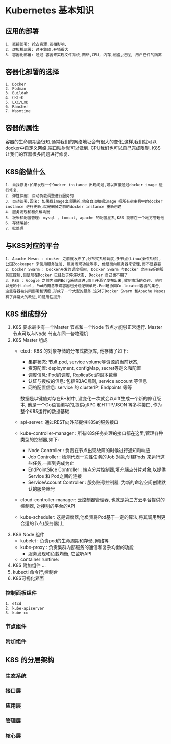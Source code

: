# Kubernetes 基本知识

## 应用的部署

    1. 直接部署: 抢占资源,互相影响,
    2. 虚拟机部署: 过于繁琐,开销很大
    3. 容器化部署: 通过 容器来实现文件系统,网络,CPU, 内存,磁盘,进程, 用户控件的隔离

## 容器化部署的选择

    1. Docker
    2. Podman
    3. Buildah
    4. CRI-O
    5. LXC/LXD
    6. Rancher
    7. Wasmtime

## 容器的属性

容器的生命周期会很短,通常我们的网络地址会有很大的变化,这样,我们就可以docker中自定义网络,端口映射就可以做到. CPU我们也可以自己完成限制, K8S 让我们的容器很多问题进行修复.

## K8S能做什么

    1. 自我修复:如果发现一个Docker instance 出现问题,可以直接通过docker image 进行修复.
    2. 弹性伸缩: 自动负载调整进行服务的
    3. 自动部署,回滚: 如果我image出现更新,他会自动根据image 把所有宿主机中的docker instance 进行更新,就是删掉之前的docker instance 重新创建
    4. 服务发现和和负载均衡
    5. 极米和配置管理: mysql , tomcat, apache 的配置星系,K8S 能够在一个地方管理他
    6. 存储编排:
    7. 批处理

## 与K8S对应的平台

    1. Apache Mesos : docker 之前就发布了,分布式系统调度,多节点(Linux操作系统), 公国Zookeeper 来使用服务注册, 服务发现功能等等, 他是面向服务器来管理,而不是容器
    2. Docker Swarm : Docker开发的调度框架, Docker Swarm 与Docker 之间有好的服务区控制,但是现在Docker 已经处于停滞状态, Docker 自己也不用了
    3. K8S : Google 之前内部的Borg系统改进,而且开源了发布出来,收到市场的欢迎. 他可以是哟个Label, Pod的概念来讲容器划分成逻辑单元.Pod是协同Co-located容器的集合, 这些容器被共同部署和调度.形成了一个大型的服务.这对于Docker Swarm 和Apache Mesos 有了非常大的改进,和易用性提升.

## K8S 组成部分

1. K8S 要求最少有一个Master 节点和一个Node 节点才能够正常运行. Master节点可以与Node 节点在同一台物理机
2. K8S Master 组成
    * etcd : K8S 的对象存储的分布式数据库, 他存储了如下:
        * 集群状态: 节点,pod, service volume等资源的当前状态, 
        * 资源配置: deployment, configMap, secret等定义和配置
        * 调度信息: Pod的调度, ReplicaSet的副本数量
        * 认证与授权的信息: 包括RBAC规则, service account 等信息
        * 网络配置信息: service 的 clusterIP, Endpoints 等等
        
        数据是以键值对存在B+树中, 没变化一次就会以diff生成一个新的修订版本, 他是一个Go语言编写的,提供gRPC 和HTTP/JSON 等多种接口, 作为整个K8S运行的数据基础.
    * api-server: 通过REST向外部提供K8S的服务接口
    * kube-controller-manager : 所有K8S任务处理的接口都在这里,管理各种类型的控制器,如下:
        * Node Controller : 负责在节点出现故障的时候进行通知和响应
        * Job Controller : 检测代表一次性任务的Job 对象,创建Pods 来运行这些任务,一直到完成为止
        * EndPointSlice Controller : 端点分片控制器,填充端点分片对象,以提供Service 和 Pod之间的连接
        * ServiceAccount Controller : 服务账号控制器, 为新的命名空间创建默认的服务账号
    * cloud-controller-manager: 云控制器管理器, 也就是第三方云平台提供的控制器, 对接别的平台的API
    * kube-scheduler: 这是调度器,他负责将Pod基于一定的算法,将其调用到更合适的节点(服务器)上
3. K8S Node 组件
    * kubelet : 负责pod的生命周期和存储, 网络等
    * kube-proxy : 负责集群内部服务的通信和复杂均衡的功能
        * 服务发现和负载均衡, 它监听API 
    * container runtime: 
4. K8S 附加组件
    ...
5. kubectl 命令行,控制台
6. K8S可视化界面

### 控制面板组件

    1. etcd
    2. kube-apiserver
    3. kube-co
### 节点组件
### 附加组件

## K8S 的分层架构

### 生态系统
### 接口层
### 应用层
### 管理层
### 核心层